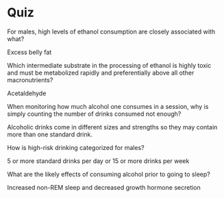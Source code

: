 # Quiz

For males, high levels of ethanol consumption are closely associated with what?

Excess belly fat



Which intermediate substrate in the processing of ethanol is highly toxic and must be metabolized rapidly and preferentially above all other macronutrients?

Acetaldehyde



When monitoring how much alcohol one consumes in a session, why is simply counting the number of drinks consumed not enough?

Alcoholic drinks come in different sizes and strengths so they may contain more than one standard drink.



How is high-risk drinking categorized for males?

5 or more standard drinks per day or 15 or more drinks per week



What are the likely effects of consuming alcohol prior to going to sleep?

Increased non-REM sleep and decreased growth hormone secretion





